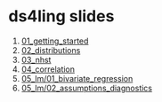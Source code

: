 ds4ling slides
================

1.  [01\_getting\_started](https://ds4ling.github.io/slides/01_getting_started/)
2.  [02\_distributions](https://ds4ling.github.io/slides/02_distributions/)
3.  [03\_nhst](https://ds4ling.github.io/slides/03_nhst/)
4.  [04\_correlation](https://ds4ling.github.io/slides/04_correlation/)
5.  [05\_lm/01\_bivariate\_regression](https://ds4ling.github.io/slides/05_lm/01_bivariate_regression/)
6.  [05\_lm/02\_assumptions\_diagnostics](https://ds4ling.github.io/slides/05_lm/02_assumptions_diagnostics/)

